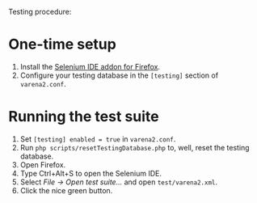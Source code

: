 Testing procedure:

One-time setup
==============

1. Install the [Selenium IDE addon for Firefox](https://addons.mozilla.org/en-US/firefox/addon/selenium-ide/).
2. Configure your testing database in the `[testing]` section of `varena2.conf`.

Running the test suite
======================

1. Set `[testing] enabled = true` in `varena2.conf`.
2. Run `php scripts/resetTestingDatabase.php` to, well, reset the testing database.
3. Open Firefox.
4. Type Ctrl+Alt+S to open the Selenium IDE.
5. Select _File -> Open test suite..._ and open `test/varena2.xml`.
6. Click the nice green button.
